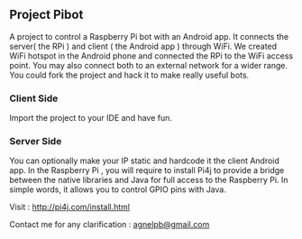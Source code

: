 <h2>Project Pibot </h2>



A project to control a Raspberry Pi bot with an Android app. It connects the server( the RPi ) and client ( the Android app ) through WiFi. We created WiFi hotspot in the Android phone and connected the RPi to the WiFi access point. You may also connect both to an external network for a wider range. You could fork the project and hack it to make really useful bots.


<h3>Client Side</h3>
Import the project to your IDE and have fun.

<h3>Server Side</h3>
You can optionally make your IP static and hardcode it the client Android app.
In the Raspberry Pi , you will require to install  Pi4j  to provide a bridge between the native libraries and Java for full access to the Raspberry Pi. In simple words, it allows you to control GPIO pins with Java.


Visit : http://pi4j.com/install.html

Contact me for any clarification : agnelpb@gmail.com


